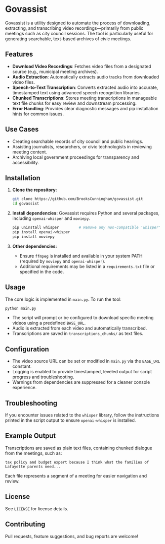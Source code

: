
# Govassist

Govassist is a utility designed to automate the process of downloading, extracting, and transcribing video recordings—primarily from public meetings such as city council sessions. The tool is particularly useful for generating searchable, text-based archives of civic meetings.

## Features

- **Download Video Recordings**: Fetches video files from a designated source (e.g., municipal meeting archives).
- **Audio Extraction**: Automatically extracts audio tracks from downloaded video files.
- **Speech-to-Text Transcription**: Converts extracted audio into accurate, timestamped text using advanced speech recognition libraries.
- **Chunked Transcriptions**: Stores meeting transcriptions in manageable text file chunks for easy review and downstream processing.
- **Error Handling**: Provides clear diagnostic messages and pip installation hints for common issues.

## Use Cases

- Creating searchable records of city council and public hearings.
- Assisting journalists, researchers, or civic technologists in reviewing meeting content.
- Archiving local government proceedings for transparency and accessibility.

## Installation

1. **Clone the repository:**
   ```bash
   git clone https://github.com/BrooksCunningham/govassist.git
   cd govassist
   ```

2. **Install dependencies:**
   Govassist requires Python and several packages, including `openai-whisper` and `moviepy`.

   ```bash
   pip uninstall whisper         # Remove any non-compatible 'whisper' installations
   pip install openai-whisper
   pip install moviepy
   ```

3. **Other dependencies:**
   - Ensure `ffmpeg` is installed and available in your system PATH (required by `moviepy` and `openai-whisper`).
   - Additional requirements may be listed in a `requirements.txt` file or specified in the code.

## Usage

The core logic is implemented in `main.py`. To run the tool:

```bash
python main.py
```

- The script will prompt or be configured to download specific meeting videos using a predefined `BASE_URL`.
- Audio is extracted from each video and automatically transcribed.
- Transcriptions are saved in `transcriptions_chunks/` as text files.

## Configuration

- The video source URL can be set or modified in `main.py` via the `BASE_URL` constant.
- Logging is enabled to provide timestamped, leveled output for script progress and troubleshooting.
- Warnings from dependencies are suppressed for a cleaner console experience.

## Troubleshooting

If you encounter issues related to the `whisper` library, follow the instructions printed in the script output to ensure `openai-whisper` is installed.

## Example Output

Transcriptions are saved as plain text files, containing chunked dialogue from the meetings, such as:

```
tax policy and budget expert because I think what the families of Lafayette parents need...
```

Each file represents a segment of a meeting for easier navigation and review.

## License

See `LICENSE` for license details.

## Contributing

Pull requests, feature suggestions, and bug reports are welcome!
